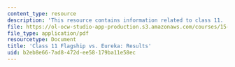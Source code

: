 ```yaml
---
content_type: resource
description: 'This resource contains information related to class 11. '
file: https://ol-ocw-studio-app-production.s3.amazonaws.com/courses/15-067-competitive-decision-making-and-negotiation-spring-2011/b2eb8e667ad8472dee58179ba11e58ec_MIT15_067S11_Cl11_F_E_RE.pdf
file_type: application/pdf
resourcetype: Document
title: 'Class 11 Flagship vs. Eureka: Results'
uid: b2eb8e66-7ad8-472d-ee58-179ba11e58ec
---
```

